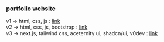 ### portfolio website

v1 -> html, css, js : [link](https://sankhadip-roy.github.io/portfolio-v1-v2/portfolio-v1/index.html) <br>
v2 -> html, css, js, bootstrap : [link](https://sankhadip-roy.github.io/portfolio-v1-v2) <br>
v3 -> next.js, tailwind css, aceternity ui, shadcn/ui, v0dev : [link](https://sankhadiproy.me) <br>
